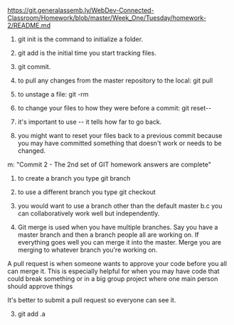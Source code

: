 https://git.generalassemb.ly/WebDev-Connected-Classroom/Homework/blob/master/Week_One/Tuesday/homework-2/README.md

1. git init is the command to initialize a folder.
2. git add is the initial time you start tracking files.
3. git commit.


1. to pull any changes from the master repository to the local: git pull
2. to unstage a file: git -rm
3. to change your files to how they were before a commit: git reset--
4. it's important to use --  it tells how far to go back.
5. you might want to reset your files back to a previous commit because you may have committed something that doesn't work or needs to be changed.

m: "Commit 2 - The 2nd set of GIT homework answers are complete"


1. to create a branch you type git branch
2. to use a different branch you type git checkout <name>
3. you would want to use a branch other than the default master b.c you can collaboratively work well but independently.



1. Git merge is used when you have multiple branches. Say you have a master branch and then a branch people all are working on. If everything goes well you can merge it into the master.
Merge you are merging to whatever branch you're working on.

A pull request is when someone wants to approve your code before you all can merge it. This is especially helpful for when you may have code that could break something or in a big group project where one main person should approve things

It's better to submit a pull request so everyone can see it.


3.  git add .a
